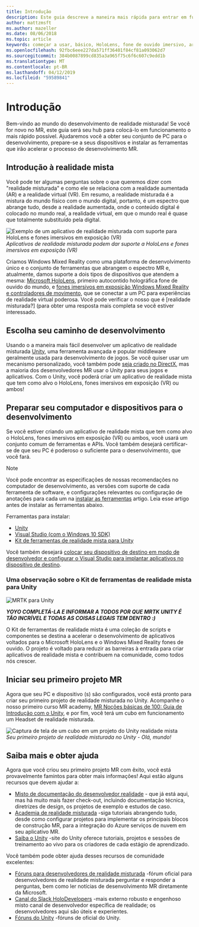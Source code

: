 ```yaml
---
title: Introdução
description: Este guia descreve a maneira mais rápida para entrar em funcionamento com o desenvolvimento de realidade misturada.
author: mattzmsft
ms.author: mazeller
ms.date: 08/06/2018
ms.topic: article
keywords: começar a usar, básico, HoloLens, fone de ouvido imersivo, ar, vr, unity, o visual studio, início rápido, como
ms.openlocfilehash: 92fbc6eee227da571ff36401f84cf81a093062d7
ms.sourcegitcommit: 384b0087899cd835a3a965f75c6f6c607c9edd1b
ms.translationtype: MT
ms.contentlocale: pt-BR
ms.lasthandoff: 04/12/2019
ms.locfileid: "59589841"
---
```

# <a name="get-started"></a>Introdução

Bem-vindo ao mundo do desenvolvimento de realidade misturada! Se você for novo no MR, este guia será seu hub para colocá-lo em funcionamento o mais rápido possível. Ajudaremos você a obter seu conjunto de PC para o desenvolvimento, prepare-se a seus dispositivos e instalar as ferramentas que irão acelerar o processo de desenvolvimento MR. 

## <a name="intro-to-mixed-reality"></a>Introdução à realidade mista

Você pode ter algumas perguntas sobre o que queremos dizer com "realidade misturada" e como ele se relaciona com a realidade aumentada (AR) e a realidade virtual (VR). Em resumo, a realidade misturada é a mistura do mundo físico com o mundo digital, portanto, é um espectro que abrange tudo, desde a realidade aumentada, onde o conteúdo digital é colocado no mundo real, a realidade virtual, em que o mundo real é quase que totalmente substituído pela digital. 

![Exemplo de um aplicativo de realidade misturada com suporte para HoloLens e fones imersivos em exposição (VR)](images/mr-island.png)<br>
*Aplicativos de realidade misturada podem dar suporte a HoloLens e fones imersivos em exposição (VR)*

Criamos Windows Mixed Reality como uma plataforma de desenvolvimento único e o conjunto de ferramentas que abrangem o espectro MR e, atualmente, damos suporte a dois tipos de dispositivos que atendem a mesma: [Microsoft HoloLens](https://www.microsoft.com/hololens), primeiro autocontido holográfica fone de ouvido do mundo, e [fones imersivos em exposição Windows Mixed Reality e controladores de movimento](https://www.microsoft.com/windows/windows-mixed-reality), que se conectar a um PC para experiências de realidade virtual poderosa. Você pode verificar o nosso que é [realidade misturada?] (para obter uma resposta mais completa se você estiver interessado.

## <a name="choose-your-development-path"></a>Escolha seu caminho de desenvolvimento

Usando o a maneira mais fácil desenvolver um aplicativo de realidade misturada [Unity](https://unity3d.com), uma ferramenta avançada e popular middleware geralmente usada para desenvolvimento de jogos. Se você quiser usar um mecanismo personalizado, você também pode [seja criado no DirectX](directx-development-overview.md), mas a maioria dos desenvolvedores MR usar o Unity para seus jogos e aplicativos. Com o Unity, você poderá criar um aplicativo de realidade mista que tem como alvo o HoloLens, fones imersivos em exposição (VR) ou ambos!

## <a name="prepare-your-pc-and-devices-for-development"></a>Preparar seu computador e dispositivos para o desenvolvimento

Se você estiver criando um aplicativo de realidade mista que tem como alvo o HoloLens, fones imersivos em exposição (VR) ou ambos, você usará um conjunto comum de ferramentas e APIs. Você também desejará certificar-se de que seu PC é poderoso o suficiente para o desenvolvimento, que você fará. 

>[!NOTE]
>Você pode encontrar as especificações de nossas recomendações no computador de desenvolvimento, as versões com suporte de cada ferramenta de software, e configurações relevantes ou configuração de anotações para cada um na [instalar as ferramentas](install-the-tools.md) artigo. Leia esse artigo antes de instalar as ferramentas abaixo.

Ferramentas para instalar:
* [Unity](https://store.unity.com/download)
* [Visual Studio (com o Windows 10 SDK)](https://developer.microsoft.com/windows/downloads)
* [Kit de ferramentas de realidade mista para Unity](https://github.com/Microsoft/MixedRealityToolkit-Unity/blob/htk_release/GettingStarted.md)

Você também desejará [colocar seu dispositivo de destino em modo de desenvolvedor e configurar o Visual Studio para implantar aplicativos no dispositivo de destino](using-visual-studio.md).

### <a name="a-note-about-the-mixed-reality-toolkit-for-unity"></a>Uma observação sobre o Kit de ferramentas de realidade mista para Unity

![MRTK para Unity](images/mrtkandunity.png)<br>

***YOYO COMPLETÁ-LA E INFORMAR A TODOS POR QUE MRTK UNITY É TÃO INCRÍVEL E TODAS AS COISAS LEGAIS TEM DENTRO :)***

O Kit de ferramentas de realidade mista é uma coleção de scripts e componentes se destina a acelerar o desenvolvimento de aplicativos voltados para o Microsoft HoloLens e o Windows Mixed Reality fones de ouvido. O projeto é voltado para reduzir as barreiras à entrada para criar aplicativos de realidade mista e contribuem na comunidade, como todos nós crescer.

## <a name="start-your-first-mr-project"></a>Iniciar seu primeiro projeto MR

Agora que seu PC e dispositivo (s) são configurados, você está pronto para criar seu primeiro projeto de realidade misturada no Unity. Acompanhe o nosso primeiro curso MR academy, [MR Noções básicas de 100: Guia de Introdução com o Unity](holograms-100.md), e por fim, você terá um cubo em funcionamento um Headset de realidade misturada.

![Captura de tela de um cubo em um projeto do Unity realidade mista](images/mr-cube.PNG)<br>
*Seu primeiro projeto de realidade misturada no Unity - Olá, mundo!*

## <a name="learn-more-and-get-help"></a>Saiba mais e obter ajuda

Agora que você criou seu primeiro projeto MR com êxito, você está provavelmente famintos para obter mais informações! Aqui estão alguns recursos que devem ajudar a:
* [Misto de documentação do desenvolvedor realidade](mixed-reality.md) - que já está aqui, mas há muito mais fazer check-out, incluindo documentação técnica, diretrizes de design, os projetos de exemplo e estudos de caso.
* [Academia de realidade misturada](academy.md) -siga tutoriais abrangendo tudo, desde como configurar projetos para implementar os principais blocos de construção MR, para a integração do Azure serviços de nuvem em seu aplicativo MR.
* [Saiba o Unity](https://unity3d.com/learn) -site do Unity oferece tutoriais, projetos e sessões de treinamento ao vivo para os criadores de cada estágio de aprendizado.

Você também pode obter ajuda desses recursos de comunidade excelentes:
* [Fóruns para desenvolvedores de realidade misturada](https://forums.hololens.com/) -fórum oficial para desenvolvedores de realidade misturada perguntar e responder a perguntas, bem como ler notícias de desenvolvimento MR diretamente da Microsoft.
* [Canal do Slack HoloDevelopers](https://holodevelopersslack.azurewebsites.net/) -mais externo robusto e engenhoso misto canal de desenvolvedor específica de realidade; os desenvolvedores aqui são úteis e experientes.
* [Fóruns do Unity](https://forum.unity3d.com/) -fóruns de oficial do Unity.
